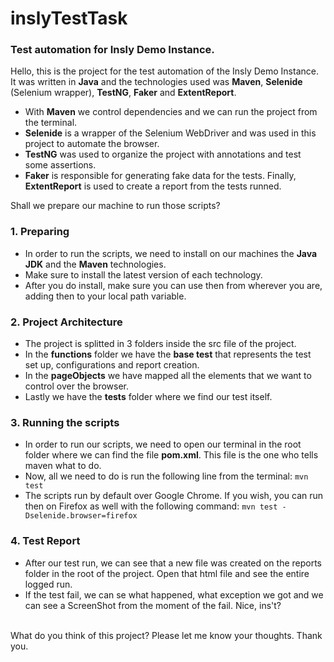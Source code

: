 # inslyTestTask
### Test automation for Insly Demo Instance.

Hello, this is the project for the test automation of the Insly Demo Instance.
It was written in __Java__ and the technologies used was __Maven__, __Selenide__ (Selenium wrapper), __TestNG__, __Faker__ and __ExtentReport__.

- With __Maven__ we control dependencies and we can run the project from the terminal.
- __Selenide__ is a wrapper of the Selenium WebDriver and was used in this project to automate the browser.
- __TestNG__ was used to organize the project with annotations and test some assertions.
- __Faker__ is responsible for generating fake data for the tests.
Finally, __ExtentReport__ is used to create a report from the tests runned.

Shall we prepare our machine to run those scripts?

### 1. Preparing

- In order to run the scripts, we need to install on our machines the __Java JDK__ and the __Maven__ technologies.
- Make sure to install the latest version of each technology.
- After you do install, make sure you can use then from wherever you are, adding then to your local path variable.

### 2. Project Architecture

- The project is splitted in 3 folders inside the src file of the project.
- In the __functions__ folder we have the __base test__ that represents the test set up, configurations and report creation.
- In the __pageObjects__ we have mapped all the elements that we want to control over the browser.
- Lastly we have the __tests__ folder where we find our test itself.

### 3. Running the scripts

- In order to run our scripts, we need to open our terminal in the root folder where we can find the file __pom.xml__. This file is the one who tells maven what to do.
- Now, all we need to do is run the following line from the terminal: `mvn test`
- The scripts run by default over Google Chrome. If you wish, you can run then on Firefox as well with the following command: `mvn test -Dselenide.browser=firefox`

### 4. Test Report

- After our test run, we can see that a new file was created on the reports folder in the root of the project. Open that html file and see the entire logged run.
- If the test fail, we can se what happened, what exception we got and we can see a ScreenShot from the moment of the fail. Nice, ins't?

<br>
What do you think of this project?
Please let me know your thoughts.
Thank you.
